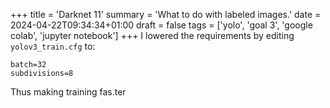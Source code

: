 +++
title = 'Darknet 11'
summary = 'What to do with labeled images.'
date = 2024-04-22T09:34:34+01:00
draft = false
tags = ['yolo', 'goal 3', 'google colab', 'jupyter notebook']
+++
I lowered the requirements by editing `yolov3_train.cfg` to:
```
batch=32
subdivisions=8
```

Thus making training fas.ter
